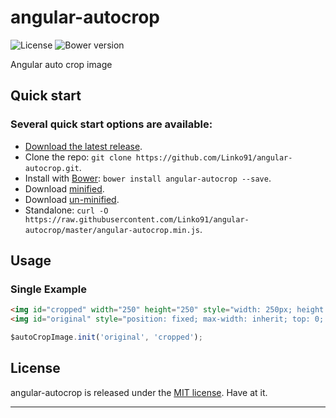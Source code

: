 # angular-autocrop
![License](https://img.shields.io/badge/license-MIT-blue.svg)
![Bower version](https://img.shields.io/badge/bower-0.3.2-blue.svg)


Angular auto crop image

## Quick start

### Several quick start options are available:

* [Download the latest release](https://github.com/Linko91/angular-autocrop/archive/0.3.2.zip).
* Clone the repo: `git clone https://github.com/Linko91/angular-autocrop.git`.
* Install with [Bower](http://bower.io): `bower install angular-autocrop --save`.
* Download [minified](https://raw.githubusercontent.com/Linko91/angular-autocrop/master/angular-autocrop.min.js).
* Download [un-minified](https://raw.githubusercontent.com/Linko91/angular-autocrop/master/angular-autocrop.js).
* Standalone: `curl -O https://raw.githubusercontent.com/Linko91/angular-autocrop/master/angular-autocrop.min.js`.



## Usage

### Single Example 

```html
<img id="cropped" width="250" height="250" style="width: 250px; height: 250px;"/>
<img id="original" style="position: fixed; max-width: inherit; top: 0; left: 0; z-index: -1000; width: auto; height: auto; display: none;"/>
```

```javascript
$autoCropImage.init('original', 'cropped');
```



## License
angular-autocrop is released under the [MIT license](https://raw.githubusercontent.com/Linko91/angular-autocrop/master/LICENSE). Have at it.
* * *
